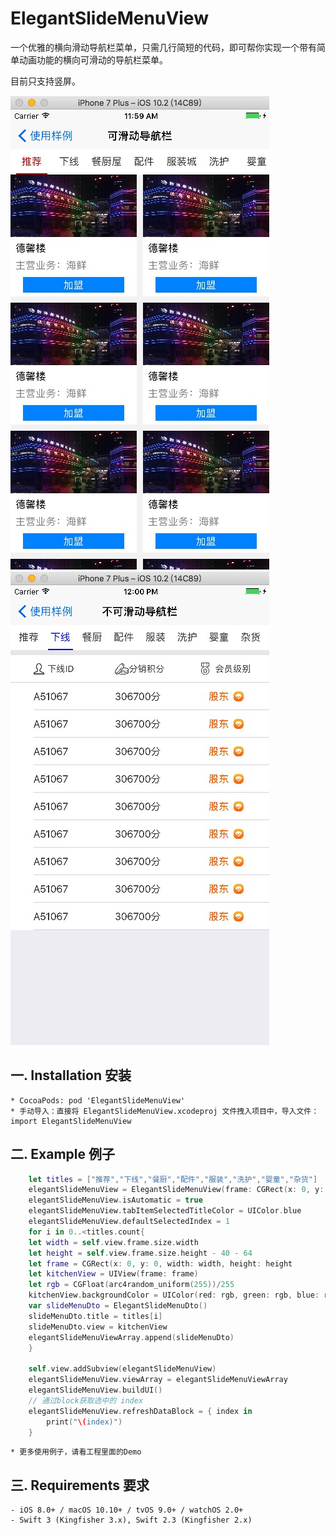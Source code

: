 # ElegantSlideMenuView
一个优雅的横向滑动导航栏菜单，只需几行简短的代码，即可帮你实现一个带有简单动画功能的横向可滑动的导航栏菜单。

目前只支持竖屏。

![image](https://github.com/MichleMin/ElegantSlideMenuView/blob/master/ScreenShots/image1.png)
![image](https://github.com/MichleMin/ElegantSlideMenuView/blob/master/ScreenShots/image2.png)

## 一. Installation 安装
    * CocoaPods: pod 'ElegantSlideMenuView'
    * 手动导入：直接将 ElegantSlideMenuView.xcodeproj 文件拽入项目中，导入文件：import ElegantSlideMenuView

## 二. Example 例子
```swift
    let titles = ["推荐","下线","餐厨","配件","服装","洗护","婴童","杂货"]
    elegantSlideMenuView = ElegantSlideMenuView(frame: CGRect(x: 0, y: 64, width: self.view.frame.size.width, height: self.view.frame.size.height))
    elegantSlideMenuView.isAutomatic = true
    elegantSlideMenuView.tabItemSelectedTitleColor = UIColor.blue
    elegantSlideMenuView.defaultSelectedIndex = 1
    for i in 0..<titles.count{
    let width = self.view.frame.size.width
    let height = self.view.frame.size.height - 40 - 64
    let frame = CGRect(x: 0, y: 0, width: width, height: height
    let kitchenView = UIView(frame: frame)
    let rgb = CGFloat(arc4random_uniform(255))/255
    kitchenView.backgroundColor = UIColor(red: rgb, green: rgb, blue: rgb, alpha: 1)
    var slideMenuDto = ElegantSlideMenuDto()
    slideMenuDto.title = titles[i]
    slideMenuDto.view = kitchenView
    elegantSlideMenuViewArray.append(slideMenuDto)
    }
    
    self.view.addSubview(elegantSlideMenuView)
    elegantSlideMenuView.viewArray = elegantSlideMenuViewArray
    elegantSlideMenuView.buildUI()
    // 通过block获取选中的 index 
    elegantSlideMenuView.refreshDataBlock = { index in
        print("\(index)")
    }
```
    * 更多使用例子，请看工程里面的Demo
## 三. Requirements 要求
    - iOS 8.0+ / macOS 10.10+ / tvOS 9.0+ / watchOS 2.0+
    - Swift 3 (Kingfisher 3.x), Swift 2.3 (Kingfisher 2.x)
